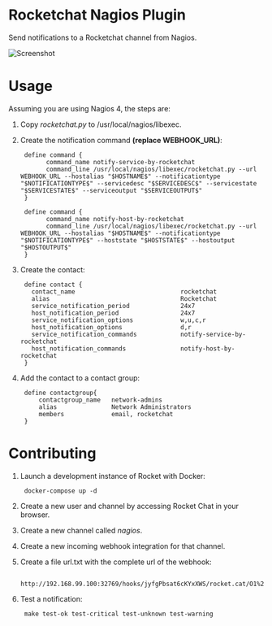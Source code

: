 # Rocketchat Nagios Plugin
Send notifications to a Rocketchat channel from Nagios.

![Screenshot](images/screenshot.png)

# Usage
Assuming you are using Nagios 4, the steps are:

1. Copy _rocketchat.py_ to /usr/local/nagios/libexec.
2. Create the notification command __(replace WEBHOOK_URL)__:

        define command {
              command_name notify-service-by-rocketchat
              command_line /usr/local/nagios/libexec/rocketchat.py --url WEBHOOK_URL --hostalias "$HOSTNAME$" --notificationtype "$NOTIFICATIONTYPE$" --servicedesc "$SERVICEDESC$" --servicestate "$SERVICESTATE$" --serviceoutput "$SERVICEOUTPUT$"
        }

        define command {
              command_name notify-host-by-rocketchat
              command_line /usr/local/nagios/libexec/rocketchat.py --url WEBHOOK_URL --hostalias "$HOSTNAME$" --notificationtype "$NOTIFICATIONTYPE$" --hoststate "$HOSTSTATE$" --hostoutput "$HOSTOUTPUT$"
        }

3. Create the contact:

        define contact {
          contact_name                             rocketchat
          alias                                    Rocketchat
          service_notification_period              24x7
          host_notification_period                 24x7
          service_notification_options             w,u,c,r
          host_notification_options                d,r
          service_notification_commands            notify-service-by-rocketchat
          host_notification_commands               notify-host-by-rocketchat
        }

4. Add the contact to a contact group:


        define contactgroup{
            contactgroup_name   network-admins
            alias               Network Administrators
            members             email, rocketchat
        }

# Contributing
1. Launch a development instance of Rocket with Docker:

        docker-compose up -d


2. Create a new user and channel by accessing Rocket Chat in your browser.

3. Create a new channel called _nagios_.

4. Create a new incoming webhook integration for that channel.

5. Create a file url.txt with the complete url of the webhook:

        http://192.168.99.100:32769/hooks/jyfgPbsat6cKYxXWS/rocket.cat/O1%2B5u6L2OzvJJYyH6wcfEYifcbbUvoOVsP37Zd%2Fc3b0%3D

6. Test a notification:

        make test-ok test-critical test-unknown test-warning
